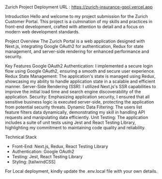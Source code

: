 Zurich Project 
Deployment URL : https://zurich-insurance-gpol.vercel.app

Introduction
Hello and welcome to my project submission for the Zurich Customer Portal. This project is a culmination of my skills and practices in front-end development, crafted with attention to detail and a focus on modern web development standards. 

Project Overview
The Zurich Portal is a web application designed with Next.js, integrating Google OAuth2 for authentication, Redux for state management, and server-side rendering for enhanced performance and security.

Key Features
Google OAuth2 Authentication: I implemented a secure login flow using Google OAuth2, ensuring a smooth and secure user experience.
Redux State Management: The application's state is managed using Redux, showcasing my ability to handle application state in a scalable and efficient manner.
Server-Side Rendering (SSR): I utilized Next.js's SSR capabilities to improve the initial load time and search engine discoverability of the application.
Security: Emphasizing application security, I ensured that all sensitive business logic is executed server-side, protecting the application from potential security threats.
Dynamic Data Filtering: The users list feature filters data dynamically, demonstrating my skill in handling API requests and manipulating data efficiently.
Unit Testing: The application includes a suite of unit tests using Jest and React Testing Library, highlighting my commitment to maintaining code quality and reliability.

Technical Stack
- Front-End: Next.js, Redux, React Testing Library
- Authentication: Google OAuth2
- Testing: Jest, React Testing Library
- Styling: [tailwindCSS]

For Local deployment, kindly update the .env.local file with your own details.

